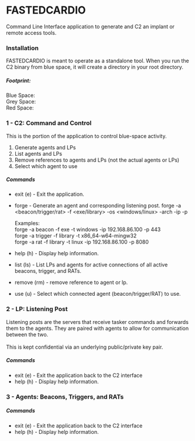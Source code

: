 # FASTEDCARDIO
Command Line Interface application to generate and C2 an implant or remote access tools.

### Installation
FASTEDCARDIO is meant to operate as a standalone tool.  When you run the C2 binary from blue space, it will create a directory in your root directory. <br/>

##### Footprint: <br/>
Blue Space: <br/>
Grey Space: <br/>
Red Space: <br/>

### 1 - C2: Command and Control
This is the portion of the application to control blue-space activity.
1) Generate agents and LPs
2) List agents and LPs
3) Remove references to agents and LPs (not the actual agents or LPs)
4) Select which agent to use

##### Commands
- exit (e) - Exit the application.
- forge - Generate an agent and corresponding listening post.
    forge -a <beacon/trigger/rat> -f <exe/library> -os <windows/linux> -arch <arch> -ip <ip> -p <port>

    Examples: <br/>
    forge -a beacon -f exe -t windows -ip 192.168.86.100 -p 443 <br/>
    forge -a trigger -f library -t x86_64-w64-mingw32 <br/>
    forge -a rat -f library -t linux -ip 192.168.86.100 -p 8080 <br/>

- help (h) - Display help information.
- list (ls) - List LPs and agents for active connections of all active beacons, trigger, and RATs.
- remove (rm) - remove reference to agent or lp.
- use (u) - Select which connected agent (beacon/trigger/RAT) to use.

### 2 - LP: Listening Post
Listening posts are the servers that receive tasker commands and forwards them to the agents.  They are paired with agents to allow for communication between the two.
<br/><br/>
This is kept confidential via an underlying public/private key pair.

##### Commands
- exit (e) - Exit the application back to the C2 interface
- help (h) - Display help information.


### 3 - Agents: Beacons, Triggers, and RATs


##### Commands
- exit (e) - Exit the application back to the C2 interface
- help (h) - Display help information.
